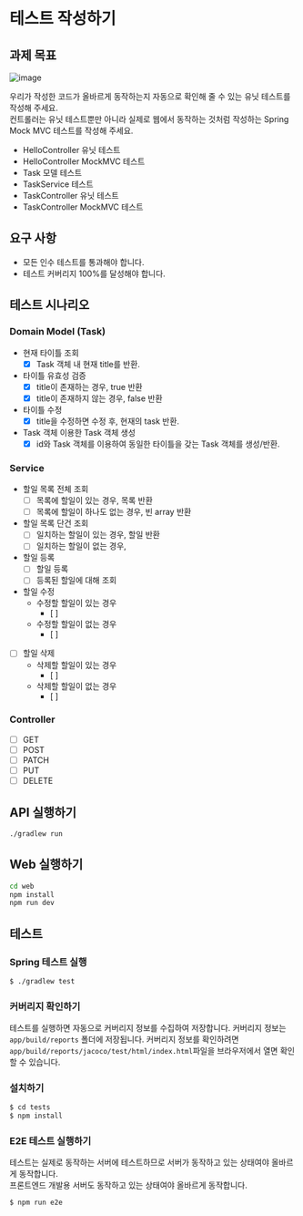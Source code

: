 # 테스트 작성하기

## 과제 목표

![image](https://user-images.githubusercontent.com/14071105/104756530-45f47f80-579f-11eb-9bbf-d47d065e207b.png)

우리가 작성한 코드가 올바르게 동작하는지 자동으로 확인해 줄 수 있는 유닛 테스트를 작성해 주세요.  
컨트롤러는 유닛 테스트뿐만 아니라 실제로 웹에서 동작하는 것처럼 작성하는 Spring Mock MVC 
테스트를 작성해 주세요.

* HelloController 유닛 테스트
* HelloController MockMVC 테스트
* Task 모델 테스트
* TaskService 테스트
* TaskController 유닛 테스트
* TaskController MockMVC 테스트

## 요구 사항

- 모든 인수 테스트를 통과해야 합니다.
- 테스트 커버리지 100%를 달성해야 합니다.

## 테스트 시나리오
### Domain Model (Task)
- 현재 타이틀 조회
  - [x] Task 객체 내 현재 title를 반환.
- 타이틀 유효성 검증
  - [x] title이 존재하는 경우, true 반환
  - [x] title이 존재하지 않는 경우, false 반환
- 타이틀 수정
  - [x] title을 수정하면 수정 후, 현재의 task 반환.
- Task 객체 이용한 Task 객체 생성
  - [x] id와 Task 객체를 이용하여 동일한 타이틀을 갖는 Task 객체를 생성/반환.
### Service
- 할일 목록 전체 조회
  - [ ] 목록에 할일이 있는 경우, 목록 반환
  - [ ] 목록에 할일이 하나도 없는 경우, 빈 array 반환
- 할일 목록 단건 조회
  - [ ] 일치하는 할일이 있는 경우, 할일 반환
  - [ ] 일치하는 할일이 없는 경우, 
- 할일 등록
  - [ ] 할일 등록
  - [ ] 등록된 할일에 대해 조회
- 할일 수정
  - 수정할 할일이 있는 경우
    - [ ] 
  - 수정할 할일이 없는 경우
    - [ ] 
- [ ] 할일 삭제
    - 삭제할 할일이 있는 경우
        - [ ]
    - 삭제할 할일이 없는 경우
        - [ ]
### Controller
- [ ] GET
- [ ] POST
- [ ] PATCH
- [ ] PUT
- [ ] DELETE

## API 실행하기

```bash
./gradlew run
```

## Web 실행하기

```bash
cd web
npm install
npm run dev
```

## 테스트

### Spring 테스트 실행

```bash
$ ./gradlew test
```

### 커버리지 확인하기

테스트를 실행하면 자동으로 커버리지 정보를 수집하여 저장합니다. 커버리지 정보는 `app/build/reports`
폴더에 저장됩니다. 커버리지 정보를 확인하려면 `app/build/reports/jacoco/test/html/index.html`파일을
브라우저에서 열면 확인할 수 있습니다.

### 설치하기

```bash
$ cd tests
$ npm install
```

### E2E 테스트 실행하기

테스트는 실제로 동작하는 서버에 테스트하므로 서버가 동작하고 있는 상태여야 올바르게 동작합니다.  
프론트엔드 개발용 서버도 동작하고 있는 상태여야 올바르게 동작합니다.

```bash
$ npm run e2e
```


